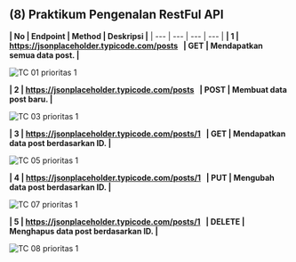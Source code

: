 <h2>(8) Praktikum Pengenalan RestFul API</h2>


<b>| No | Endpoint | Method | Deskripsi |</b>
| --- | --- | --- | --- |
<b>| 1 | https://jsonplaceholder.typicode.com/posts   | GET | Mendapatkan semua data post. |</b></br>

![TC 01 prioritas 1](https://user-images.githubusercontent.com/74763171/227704418-ff9841ae-9213-4e5d-a80d-187fecc10ec6.JPG)
</br>

<b>| 2 | https://jsonplaceholder.typicode.com/posts   | POST | Membuat data post baru. |</b></br>


![TC 03 prioritas 1](https://user-images.githubusercontent.com/74763171/227704470-ddf26b43-552e-4b60-9bee-449fc253f7bf.JPG)
</br>

<b>| 3 | https://jsonplaceholder.typicode.com/posts/1   | GET | Mendapatkan data post berdasarkan ID. |</b></br>

![TC 05 prioritas 1](https://user-images.githubusercontent.com/74763171/227704505-4844591e-fa57-4531-9b1f-705eb63e8557.JPG)
</br>

<b>| 4 | https://jsonplaceholder.typicode.com/posts/1   | PUT | Mengubah data post berdasarkan ID. |</b></br>

![TC 07 prioritas 1](https://user-images.githubusercontent.com/74763171/227704546-2892d6d1-80d1-47c1-ac53-00280d0a7bf5.JPG)
</br>

<b>| 5 | https://jsonplaceholder.typicode.com/posts/1   | DELETE | Menghapus data post berdasarkan ID. |</b></br>

![TC 08 prioritas 1](https://user-images.githubusercontent.com/74763171/227704565-27da9d91-6063-4616-8516-295611890130.JPG)
</br>




